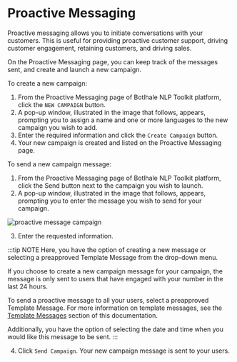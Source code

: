 # Proactive Messaging

Proactive messaging allows you to initiate conversations with your customers. This is useful for providing proactive customer support, driving customer engagement, retaining customers, and driving sales. 

On the Proactive Messaging page, you can keep track of the messages sent, and create and launch a new campaign.

To create a new campaign:

1. From the Proactive Messaging page of Botlhale NLP Toolkit platform, click the `NEW CAMPAIGN` button.
2. A pop-up window, illustrated in the image that follows, appears, prompting you to assign a name and one or more languages to the new campaign you wish to add.
3. Enter the required information and click the `Create Campaign` button.
4. Your new campaign is created and listed on the Proactive Messaging page.

To send a new campaign message:

1. From the Proactive Messaging page of Botlhale NLP Toolkit platform, click the Send button next to the campaign you wish to launch.
2. A pop-up window, illustrated in the image that follows, appears, prompting you to enter the message you wish to send for your campaign.

![proactive message campaign](https://botlhale-ai-assets.s3.amazonaws.com/doc-imgs/proactive-message-campaign.png)

3. Enter the requested information.

:::tip NOTE
Here, you have the option of creating a new message or selecting a preapproved Template Message from the drop-down menu. 

If you choose to create a new campaign message for your campaign, the message is only sent to users that have engaged with your number in the last 24 hours. 

To send a proactive message to all your users, select a preapproved Template Message. For more information on template messages, see the [Template Messages](https://docs.botlhale.xyz/docs/Platform/help-desk/Template%20Messages) section of this documentation.

Additionally, you have the option of selecting the date and time when you would like this message to be sent.
:::

4. Click `Send Campaign`. Your new campaign message is sent to your users. 



